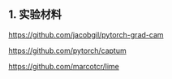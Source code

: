 ## 1. 实验材料

https://github.com/jacobgil/pytorch-grad-cam

https://github.com/pytorch/captum

https://github.com/marcotcr/lime

